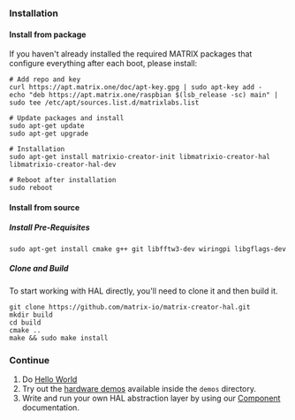 ### Installation

#### Install from package 

If you haven't already installed the required MATRIX packages that configure everything after each boot, please install:

```
# Add repo and key
curl https://apt.matrix.one/doc/apt-key.gpg | sudo apt-key add -
echo "deb https://apt.matrix.one/raspbian $(lsb_release -sc) main" | sudo tee /etc/apt/sources.list.d/matrixlabs.list

# Update packages and install
sudo apt-get update
sudo apt-get upgrade

# Installation
sudo apt-get install matrixio-creator-init libmatrixio-creator-hal libmatrixio-creator-hal-dev

# Reboot after installation
sudo reboot
```

#### Install from source

##### Install Pre-Requisites

```
sudo apt-get install cmake g++ git libfftw3-dev wiringpi libgflags-dev
```

##### Clone and Build

To start working with HAL directly, you'll need to clone it and then build it. 

```
git clone https://github.com/matrix-io/matrix-creator-hal.git
mkdir build
cd build
cmake ..
make && sudo make install
```

### Continue
1. Do [Hello World](./hello-world.md)
1. Try out the [hardware demos](../examples/hardware-demos.md) available inside the `demos` directory.
1. Write and run your own HAL abstraction layer by using our [Component](../components/) documentation.
